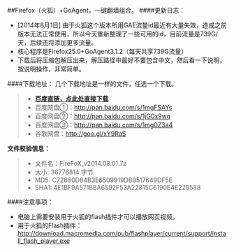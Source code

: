 ##Firefox（火狐）+GoAgent，一键翻墙组合。
####更新日志：
* [2014年8月1日] 由于火狐这个版本所用GAE流量id最近有大量失效，造成之前版本无法正常使用，所以今天重新整理了一些可用的id，目前流量是739G/天，后续还将添加更多流量。
* 核心程序是Firefox25.0+GoAgent3.1.2（每天共享739G流量）
* 下载后将压缩包解压出来，解压路径中最好不要包含中文，然后看一下说明，按说明操作，非常简单。

####下载地址：
几个下载地址是一样的文件，任选一个下载。
> * **[百度直链，点此处直接下载](http://bcs.duapp.com/ziyoushangwang/FireFoX_v2014.08.01.7z)**
> * 百度网盘①：http://pan.baidu.com/s/1mgFSAYs
> * 百度网盘②：http://pan.baidu.com/s/1jG0x9wq
> * 百度网盘③：http://pan.baidu.com/s/1mg0Z3a4
> * 谷歌网盘：http://goo.gl/xY9RaS

**文件校验信息：**

> * 文件名：FireFoX_v2014.08.01.7z
> * 大小: 36776814 字节
> * MD5: C72680D84B3E6509919DB9517649DF5E
> * SHA1: 4E1BF9A571BBA6592F53A22815C6190E4E229588

####注意事项：
* 电脑上需要安装用于火狐的flash插件才可以播放网页视频。
* 用于火狐的Flash插件：http://download.macromedia.com/pub/flashplayer/current/support/install_flash_player.exe